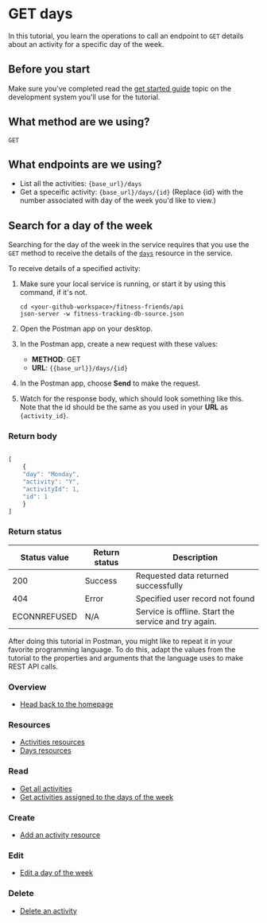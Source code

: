 # GET days

In this tutorial, you learn the operations to call 
an endpoint to `GET` details about an activity for 
a specific day of the week.

## Before you start

Make sure you've completed read the [get started guide](before-you-get-started.md) topic on the development system you'll use for the tutorial.

## What method are we using?

`GET`

## What endpoints are we using?

- List all the activities: `{base_url}/days` <br>
- Get a speceific activity: `{base_url}/days/{id}` (Replace {id} with the number associated with day of the week you'd like to view.)

## Search for a day of the week

Searching for the day of the week in the service requires that you use the `GET` method to receive the details of the [`days`](../api/days.md) resource in the service.

To receive details of a specified activity:

1. Make sure your local service is running, or start it by using this command, if it's not.

    ```shell
    cd <your-github-workspace>/fitness-friends/api
    json-server -w fitness-tracking-db-source.json
    ```

2. Open the Postman app on your desktop.
3. In the Postman app, create a new request with these values:
    * **METHOD**: GET
    * **URL**: `{{base_url}}/days/{id}`

4. In the Postman app, choose **Send** to make the request.
5. Watch for the response body, which should look something like this. Note that the id should be the same as you used in your **URL** as `{activity_id}`.

### Return body

```js

[
    {
    "day": "Monday", 
    "activity": "Y",
    "activityId": 1,
    "id": 1
    }
]

```

### Return status

| Status value | Return status | Description |
| ------------- | ----------- | ----------- |
| 200 | Success | Requested data returned successfully |
| 404 | Error | Specified user record not found |
|  ECONNREFUSED | N/A | Service is offline. Start the service and try again. |


After doing this tutorial in Postman, you might like to repeat it in
your favorite programming language. To do this, adapt the values from
the tutorial to the properties and arguments that the language uses to
make REST API calls.


### Overview

* [Head back to the homepage](../index.md)

### Resources

* [Activities resources](./activities.md)
* [Days resources](./days.md)

### Read

* [Get all activities](./get-activities.md)
* [Get activities assigned to the days of the week](./get-days.md)

### Create

* [Add an activity resource](./post-new-activity.md)

### Edit

* [Edit a day of the week](./put-days.md)

### Delete

* [Delete an activity](./delete-activities.md)